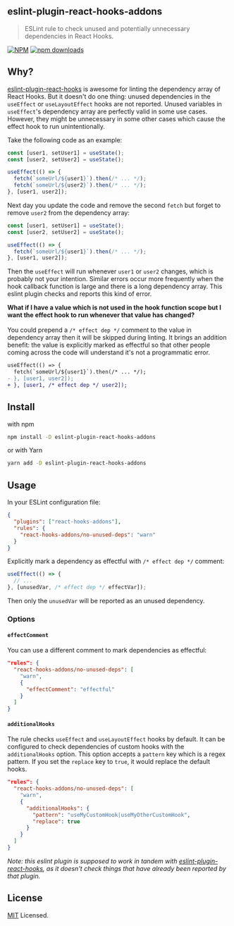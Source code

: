## eslint-plugin-react-hooks-addons

> ESLint rule to check unused and potentially unnecessary dependencies in React Hooks.

[![NPM](https://img.shields.io/npm/v/eslint-plugin-react-hooks-addons.svg)](https://www.npmjs.com/package/eslint-plugin-react-hooks-addons)
[![npm downloads](https://img.shields.io/npm/dt/eslint-plugin-react-hooks-addons)](https://www.npmjs.com/package/eslint-plugin-react-hooks-addons)

## Why?

[eslint-plugin-react-hooks](https://www.npmjs.com/package/eslint-plugin-react-hooks) is awesome for linting the dependency array of React Hooks. But it doesn't do one thing: unused dependencies in the `useEffect` or `useLayoutEffect` hooks are not reported. Unused variables in `useEffect`'s dependency array are perfectly valid in some use cases. However, they might be unnecessary in some other cases which cause the effect hook to run unintentionally.

Take the following code as an example:

```js
const [user1, setUser1] = useState();
const [user2, setUser2] = useState();

useEffect(() => {
  fetch(`someUrl/${user1}`).then(/* ... */);
  fetch(`someUrl/${user2}`).then(/* ... */);
}, [user1, user2]);
```

Next day you update the code and remove the second `fetch` but forget to remove `user2` from the dependency array:

```js
const [user1, setUser1] = useState();
const [user2, setUser2] = useState();

useEffect(() => {
  fetch(`someUrl/${user1}`).then(/* ... */);
}, [user1, user2]);
```

Then the `useEffect` will run whenever `user1` or `user2` changes, which is probably not your intention. Similar errors occur more frequently when the hook callback function is large and there is a long dependency array. This eslint plugin checks and reports this kind of error.

**What if I have a value which is not used in the hook function scope but I want the effect hook to run whenever that value has changed?**
<br/>
<br/>
You could prepend a `/* effect dep */` comment to the value in dependency array then it will be skipped during linting. It brings an addition benefit: the value is explicitly marked as effectful so that other people coming across the code will understand it's not a programmatic error.

```diff
useEffect(() => {
  fetch(`someUrl/${user1}`).then(/* ... */);
- }, [user1, user2]);
+ }, [user1, /* effect dep */ user2]);
```

## Install

with npm

```bash
npm install -D eslint-plugin-react-hooks-addons
```

or with Yarn

```bash
yarn add -D eslint-plugin-react-hooks-addons
```

## Usage

In your ESLint configuration file:

```json
{
  "plugins": ["react-hooks-addons"],
  "rules": {
    "react-hooks-addons/no-unused-deps": "warn"
  }
}
```

Explicitly mark a dependency as effectful with `/* effect dep */` comment:

```js
useEffect(() => {
  // ...
}, [unusedVar, /* effect dep */ effectVar]);
```

Then only the `unusedVar` will be reported as an unused dependency.

### Options

#### `effectComment`

You can use a different comment to mark dependencies as effectful:

```json
"rules": {
  "react-hooks-addons/no-unused-deps": [
    "warn",
    {
      "effectComment": "effectful"
    }
  ]
}
```

#### `additionalHooks`

The rule checks `useEffect` and `useLayoutEffect` hooks by default. It can be configured to check dependencies of custom hooks with the `additionalHooks` option. This option accepts a `pattern` key which is a regex pattern. If you set the `replace` key to `true`, it would replace the default hooks.

```json
"rules": {
  "react-hooks-addons/no-unused-deps": [
    "warn",
    {
      "additionalHooks": {
        "pattern": "useMyCustomHook|useMyOtherCustomHook",
        "replace": true
      }
    }
  ]
}
```

_Note: this eslint plugin is supposed to work in tandem with [eslint-plugin-react-hooks](https://www.npmjs.com/package/eslint-plugin-react-hooks), as it doesn't check things that have already been reported by that plugin._

## License

[MIT](https://github.com/szhsin/eslint-plugin-react-hooks-addons/blob/master/LICENSE) Licensed.
